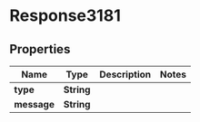 
# Response3181

## Properties
Name | Type | Description | Notes
------------ | ------------- | ------------- | -------------
**type** | **String** |  | 
**message** | **String** |  | 



